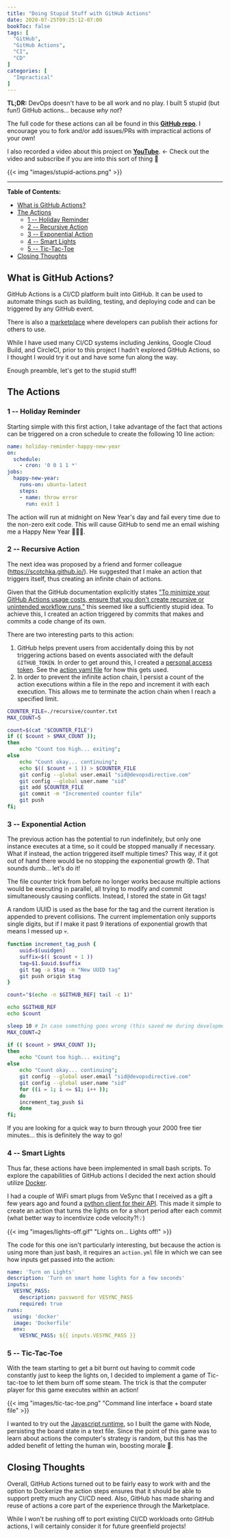 ```yaml
---
title: "Doing Stupid Stuff with GitHub Actions"
date: 2020-07-25T09:25:12-07:00
bookToc: false
tags: [
  "GitHub",
  "GitHub Actions",
  "CI",
  "CD"
]
categories: [
  "Impractical"
]
---
```

 
**TL;DR:** DevOps doesn't have to be all work and no play. I built 5 stupid (but fun!) GitHub actions... because *why not*?

The full code for these actions can all be found in this **[GitHub repo](https://github.com/sidpalas/stupid-actions)**. I encourage you to fork and/or add issues/PRs with impractical actions of your own!

I also recorded a video about this project on **[YouTube](https://www.youtube.com/watch?v=w7-ugGAYVCo)**. ← Check out the video and subscribe if you are into this sort of thing 🙏

{{< img "images/stupid-actions.png" >}}

<!--more--> 

---

**Table of Contents:**
- [What is GitHub Actions?](#what-is-github-actions)
- [The Actions](#the-actions)
  - [1 -- Holiday Reminder](#1----holiday-reminder)
  - [2 -- Recursive Action](#2----recursive-action)
  - [3 -- Exponential Action](#3----exponential-action)
  - [4 -- Smart Lights](#4----smart-lights)
  - [5 -- Tic-Tac-Toe](#5----tic-tac-toe)
- [Closing Thoughts](#closing-thoughts)

## What is GitHub Actions?

GitHub Actions is a CI/CD platform built into GitHub. It can be used to automate things such as building, testing, and deploying code and can be triggered by any GitHub event.

There is also a [marketplace](https://github.com/marketplace?type=actions) where developers can publish their actions for others to use.

While I have used many CI/CD systems including Jenkins, Google Cloud Build, and CircleCI, prior to this project I hadn't explored GitHub Actions, so I thought I would try it out and have some fun along the way.

Enough preamble, let's get to the stupid stuff!

## The Actions

### 1 -- Holiday Reminder

Starting simple with this first action, I take advantage of the fact that actions can be triggered on a cron schedule to create the following 10 line action:

```yaml
name: holiday-reminder-happy-new-year
on:
  schedule:
    - cron: '0 0 1 1 *'
jobs:
  happy-new-year:
    runs-on: ubuntu-latest
    steps:
    - name: throw error
      run: exit 1
```

The action will run at midnight on New Year's day and fail every time due to the non-zero exit code. This will cause GitHub to send me an email wishing me a Happy New Year 🎉🎉🎉.

### 2 -- Recursive Action

The next idea was proposed by a friend and former colleague (https://scotchka.github.io/). He suggested that I make an action that triggers itself, thus creating an infinite chain of actions.

Given that the GitHub documentation explicitly states ["To minimize your GitHub Actions usage costs, ensure that you don't create recursive or unintended workflow runs,"](https://docs.github.com/en/actions/reference/events-that-trigger-workflows#triggering-new-workflows-using-a-personal-access-token) this seemed like a sufficiently stupid idea. To achieve this, I created an action triggered by commits that makes and commits a code change of its own.

There are two interesting parts to this action:
1) GitHub helps prevent users from accidentally doing this by not triggering actions based on events associated with the default `GITHUB_TOKEN`. In order to get around this, I created a [personal access token](https://docs.github.com/en/github/authenticating-to-github/creating-a-personal-access-token). See the [action yaml file](https://github.com/sidpalas/stupid-actions/blob/master/.github/workflows/recursive.yml) for how this gets used.
2) In order to prevent the infinite action chain, I persist a count of the action executions within a file in the repo and increment it with each execution. This allows me to terminate the action chain when I reach a specified limit.

```bash
COUNTER_FILE=./recursive/counter.txt
MAX_COUNT=5

count=$(cat "$COUNTER_FILE") 
if (( $count > $MAX_COUNT ));
then 
    echo "Count too high... exiting";
else
    echo "Count okay... continuing";
    echo $(( $count + 1 )) > $COUNTER_FILE
    git config --global user.email "sid@devopsdirective.com"
    git config --global user.name "sid"
    git add $COUNTER_FILE
    git commit -m "Incremented counter file"
    git push 
fi; 
```

### 3 -- Exponential Action

The previous action has the potential to run indefinitely, but only one instance executes at a time, so it could be stopped manually if necessary. What if instead, the action triggered itself multiple times? This way, if it got out of hand there would be no stopping the exponential growth 😰. That sounds dumb... let's do it!

The file counter trick from before no longer works because multiple actions would be executing in parallel, all trying to modify and commit simultaneously causing conflicts. Instead, I stored the state in Git tags!

A random UUID is used as the base for the tag and the current iteration is appended to prevent collisions. The current implementation only supports single digits, but if I make it past 9 iterations of exponential growth that means I messed up 💀.

```bash
function increment_tag_push {
    uuid=$(uuidgen)
    suffix=$(( $count + 1 ))
    tag=$1.$uuid.$suffix
    git tag -a $tag -m "New UUID tag"
    git push origin $tag
}

count="$(echo -n $GITHUB_REF| tail -c 1)"

echo $GITHUB_REF
echo $count

sleep 10 # In case something goes wrong (this saved me during development 😳)
MAX_COUNT=2

if (( $count > $MAX_COUNT ));
then 
    echo "Count too high... exiting";
else
    echo "Count okay... continuing";
    git config --global user.email "sid@devopsdirective.com"
    git config --global user.name "sid"
    for ((i = 1; i <= $1; i++ ));
    do
    increment_tag_push $i
    done
fi; 
```

If you are looking for a quick way to burn through your 2000 free tier minutes... this is definitely the way to go!

### 4 -- Smart Lights

Thus far, these actions have been implemented in small bash scripts. To explore the capabilities of GitHub actions I decided the next action should utilize [Docker](https://docs.github.com/en/actions/creating-actions/creating-a-docker-container-action). 

I had a couple of WiFi smart plugs from VeSync that I received as a gift a few years ago and found a [python client for their API](https://pypi.org/project/pyvesync/). This made it simple to create an action that turns the lights on for a short period after each commit (what better way to incentivize code velocity?!💡)

{{< img "images/lights-off.gif" "Lights on... Lights off!" >}}

The code for this one isn't particularly interesting, but because the action is using more than just bash, it requires an `action.yml` file in which we can see how inputs get passed into the action:

```yaml
name: 'Turn on Lights'
description: 'Turn on smart home lights for a few seconds'
inputs:
  VESYNC_PASS:  
    description: password for VESYNC_PASS
    required: true
runs:
  using: 'docker'
  image: 'Dockerfile'
  env:
    VESYNC_PASS: ${{ inputs.VESYNC_PASS }}
```

### 5 -- Tic-Tac-Toe

With the team starting to get a bit burnt out having to commit code constantly just to keep the lights on, I decided to implement a game of Tic-tac-toe to let them burn off some steam. The trick is that the computer player for this game executes within an action!

{{< img "images/tic-tac-toe.png" "Command line interface + board state file" >}}

I wanted to try out the [Javascript runtime](https://docs.github.com/en/actions/creating-actions/creating-a-javascript-action), so I built the game with Node, persisting the board state in a text file. Since the point of this game was to learn about actions the computer's strategy is random, but this has the added benefit of letting the human win, boosting morale 🤔.

## Closing Thoughts

Overall, GitHub Actions turned out to be fairly easy to work with and the option to Dockerize the action steps ensures that it should be able to support pretty much any CI/CD need. Also, GitHub has made sharing and reuse of actions a core part of the experience through the Marketplace. 

While I won't be rushing off to port existing CI/CD workloads onto GitHub actions, I will certainly consider it for future greenfield projects!
